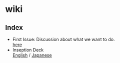# wiki
## Index
 - First Issue: Discussion about what we want to do.  
    [here](https://github.com/exchange-lab/wiki/issues/1)
 - Inseption Deck  
    [English](https://github.com/exchange-lab/wiki/blob/master/InseptionDeck_en.md) / [Japanese](https://github.com/exchange-lab/wiki/blob/master/InseptionDeck_ja.md)